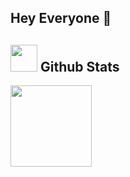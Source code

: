## Hey Everyone 👋

##  <img src="https://cdn3.emoji.gg/emojis/5643_github_octocat.png" width="43px" height="43px"/> Github Stats
<img height='130px' src="https://github-readme-stats.vercel.app/api?username=apt-gaurav121102&show_icons=true&theme=default" />

